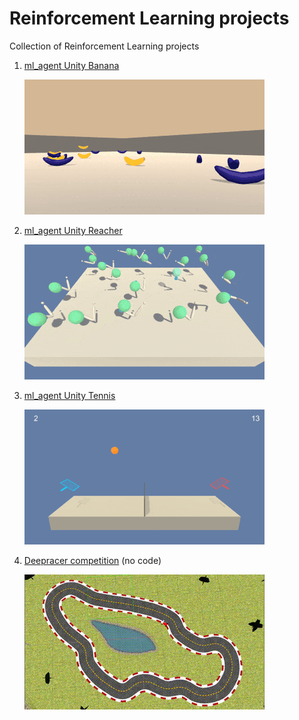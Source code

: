 # Reinforcement Learning projects

Collection of Reinforcement Learning projects

1. [ml_agent Unity Banana](Banana)

    ![Banana](Banana/banana.gif)

2. [ml_agent Unity Reacher](Reacher)

    ![Reacher](Reacher/reacher.gif)

3. [ml_agent Unity Tennis](Tennis)

    ![Tennis](Tennis/tennis.gif)

4. [Deepracer competition](https://aws.amazon.com/es/deepracer/) (no code)

    ![Deepracer](imgs/deepracer.gif)